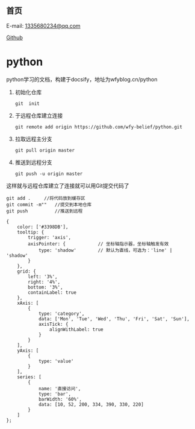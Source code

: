## 首页

E-mail: 1335680234@qq.com

[Github](<https://github.com/wfy-belief>)

# python
python学习的文档，构建于docsify，地址为wfyblog.cn/python

1. 初始化仓库

   ```
   git  init
   ```

2. 于远程仓库建立连接

   ```
   git remote add origin https://github.com/wfy-belief/python.git
   ```

3. 拉取远程主分支

   ```
   git pull origin master
   ```

4. 推送到远程分支

   ```
   git push -u origin master
   ```

这样就与远程仓库建立了连接就可以用Git提交代码了

```
git add .     //将代码放到缓存区
git commit -m""   //提交到本地仓库
git push          //推送到远程
```

```chart
{
    color: ['#3398DB'],
    tooltip: {
        trigger: 'axis',
        axisPointer: {            // 坐标轴指示器，坐标轴触发有效
            type: 'shadow'        // 默认为直线，可选为：'line' | 'shadow'
        }
    },
    grid: {
        left: '3%',
        right: '4%',
        bottom: '3%',
        containLabel: true
    },
    xAxis: [
        {
            type: 'category',
            data: ['Mon', 'Tue', 'Wed', 'Thu', 'Fri', 'Sat', 'Sun'],
            axisTick: {
                alignWithLabel: true
            }
        }
    ],
    yAxis: [
        {
            type: 'value'
        }
    ],
    series: [
        {
            name: '直接访问',
            type: 'bar',
            barWidth: '60%',
            data: [10, 52, 200, 334, 390, 330, 220]
        }
    ]
};

```